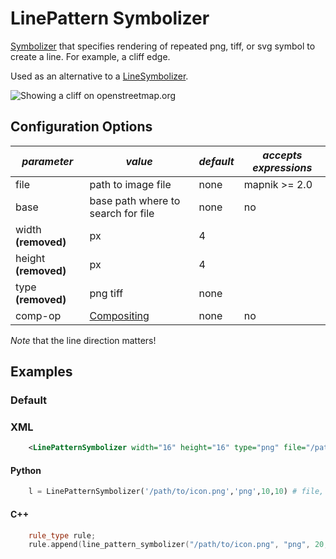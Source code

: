 # LinePattern Symbolizer

[Symbolizer](SymbologySupport) that specifies rendering of repeated png, tiff, or svg symbol to create a line. For example, a cliff edge.

Used as an alternative to a [LineSymbolizer](LineSymbolizer).

![Showing a cliff on openstreetmap.org](http://a.tile.openstreetmap.org/18/141423/87855.png)

## Configuration Options

| *parameter*          | *value*                            | *default* | *accepts expressions* |
| -------------------- | ---------------------------------- | --------- | --------------------- |
| file                 | path to image file                 | none      | mapnik >= 2.0         |
| base                 | base path where to search for file | none      | no                    |
| width **(removed)**  | px                                 | 4         |                       |
| height **(removed)** | px                                 | 4         |                       |
| type **(removed)**   | png tiff                           | none      |                       |
| comp-op              | [Compositing](Compositing)         | none      | no                    |

*Note* that the line direction matters!

## Examples

### Default

### XML

```xml
    <LinePatternSymbolizer width="16" height="16" type="png" file="/path/to/icon.png"/>
```

#### Python

```python
    l = LinePatternSymbolizer('/path/to/icon.png','png',10,10) # file, type, width, height
```

#### C++

```cpp
    rule_type rule;
    rule.append(line_pattern_symbolizer("/path/to/icon.png", "png", 20, 20)); // file, type, width, height
```
